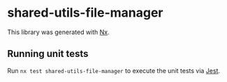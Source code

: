 # shared-utils-file-manager

This library was generated with [Nx](https://nx.dev).

## Running unit tests

Run `nx test shared-utils-file-manager` to execute the unit tests via [Jest](https://jestjs.io).
